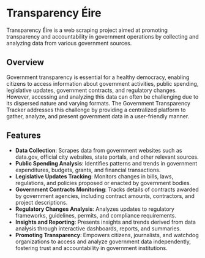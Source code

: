 # Transparency Éire
Transparency Éire is a web scraping project aimed at promoting transparency and accountability in government operations by collecting and analyzing data from various government sources.

## Overview
Government transparency is essential for a healthy democracy, enabling citizens to access information about government activities, public spending, legislative updates, government contracts, and regulatory changes. However, accessing and analyzing this data can often be challenging due to its dispersed nature and varying formats. The Government Transparency Tracker addresses this challenge by providing a centralized platform to gather, analyze, and present government data in a user-friendly manner.

## Features
* **Data Collection**: Scrapes data from government websites such as data.gov, official city websites, state portals, and other relevant sources.
* **Public Spending Analysis**: Identifies patterns and trends in government expenditures, budgets, grants, and financial transactions.
* **Legislative Updates Tracking**: Monitors changes in bills, laws, regulations, and policies proposed or enacted by government bodies.
* **Government Contracts Monitoring**: Tracks details of contracts awarded by government agencies, including contract amounts, contractors, and project descriptions.
* **Regulatory Changes Analysis**: Analyzes updates to regulatory frameworks, guidelines, permits, and compliance requirements.
* **Insights and Reporting**: Presents insights and trends derived from data analysis through interactive dashboards, reports, and summaries.
* **Promoting Transparency**: Empowers citizens, journalists, and watchdog organizations to access and analyze government data independently, fostering trust and accountability in government institutions.
